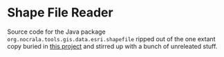 Shape File Reader
=================

Source code for the Java package `org.nocrala.tools.gis.data.esri.shapefile` ripped out of the
one extant copy buried in [this project](https://github.com/d2fn/passage) and stirred up with
a bunch of unreleated stuff.

